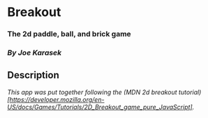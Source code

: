 # Breakout

### The 2d paddle, ball, and brick game

### _**By Joe Karasek**_

## Description

_This app was put together following the (MDN 2d breakout tutorial)[https://developer.mozilla.org/en-US/docs/Games/Tutorials/2D_Breakout_game_pure_JavaScript]._
